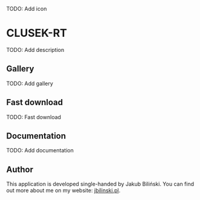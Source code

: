 TODO: Add icon

CLUSEK-RT
==================================

TODO: Add description



## Gallery

TODO: Add gallery



## Fast download

TODO: Fast download



## Documentation

TODO: Add documentation




## Author

This application is developed single-handed by Jakub Biliński. You can find out more about me on my website: [jbilinski.pl](http:/www.jbilinski.pl).
